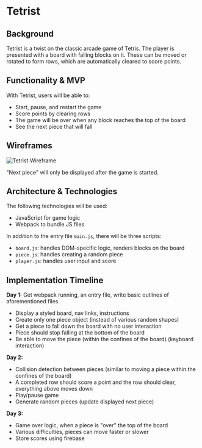 # Tetrist

## Background

Tetrist is a twist on the classic arcade game of Tetris. The player is presented with a board with falling blocks on it. These can be moved or rotated to form rows, which are automatically cleared to score points.

## Functionality & MVP

With Tetrist, users will be able to:
  * Start, pause, and restart the game
  * Score points by clearing rows
  * The game will be over when any block reaches the top of the board
  * See the next piece that will fall

## Wireframes

![Tetrist Wireframe](http://res.cloudinary.com/procify/image/upload/v1516179907/Tetrist_gkajng.png)

"Next piece" will only be displayed after the game is started.

## Architecture & Technologies

The following technologies will be used:
  * JavaScript for game logic
  * Webpack to bundle JS files

In addition to the entry file `main.js`, there will be three scripts:
  * `board.js`: handles DOM-specific logic, renders blocks on the board
  * `piece.js`: handles creating a random piece
  * `player.js`: handles user input and score

## Implementation Timeline

**Day 1:** Get webpack running, an entry file, write basic outlines of aforementioned files.
  * Display a styled board, nav links, instructions
  * Create only one piece object (instead of various random shapes)
  * Get a piece to fall down the board with no user interaction
  * Piece should stop falling at the bottom of the board
  * Be able to move the piece (within the confines of the board) (keyboard interaction)

**Day 2:**
  * Collision detection between pieces (similar to moving a piece within the confines of the board)
  * A completed row should score a point and the row should clear, everything above moves down
  * Play/pause game
  * Generate random pieces (update displayed next piece)

**Day 3:**
  * Game over logic, when a piece is "over" the top of the board
  * Various difficulties, pieces can move faster or slower
  * Store scores using firebase

